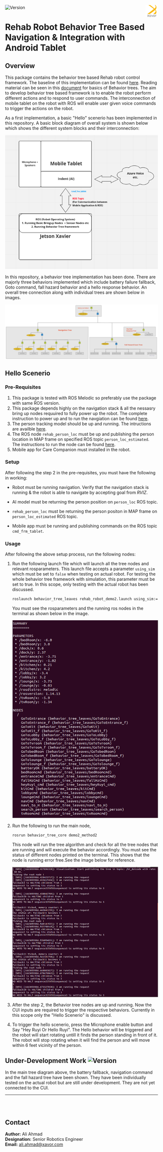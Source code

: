 ![Version](https://img.shields.io/badge/MRR-XAVOR-yellow)<img align="right" src="images/xavor.png" width="40" height="40">  
# Rehab Robot Behavior Tree Based Navigation & Integration with Android Tablet


## Overview
This package contains the behavior tree based Rehab robot control framework. The baseline of this implementation can be found [here](https://github.com/miccol/ROS-Behavior-Tree.git). Reading material can be seen in this [document](/home/ali-ahmed/catkin_ws/src/rehab_bt/BTUserManual.pdf) for basics of Behavior trees. The aim to develop behavior tree based framework is to enable the robot perform different actions and to respond to user commands. The interconnection of mobile tablet on the robot with ROS will enable user given voice commands to trigger the actions on the robot.


As a first implementation, a basic "Hello" scenerio has been implemented in this repository. A basic block diagram of overall system is shown below which shows the different system blocks and their interconnection:


![overall-system-image](images/Basic_comm_concept.png)

In this repository, a behavior tree implementation has been done. There are majorly three behaviors implemented which include battery failure fallback, Goto command, fall hazard behavior and a hello response behavior. An overall tree connection along with individual trees are shown below in images. 


![overall-tree](images/complete_tree.jpg)


## Hello Scenerio 

### Pre-Requisites

1. This package is tested with ROS Melodic so preferably use the package with same ROS version.
2. This package depends highly on the navigation stack & all the nessasry bring up nodes requuired to fully power up the robot. The complete instruction to power up and to run the navgiation can be found [here](https://github.com/Xavorcorp/Rehabbot-EETeam.git).
3. The person tracking model should be up and running. The intructions are availble [here](https://github.com/zeeshan-sardar/ros_ai_integration).
4. The ROS node ```rehab_person_loc``` must be up and publishing the person location in MAP frame on specified ROS topic ```person_loc_estimated```. The instructions to run the node can be found [here](https://github.com/aliahmadXVR/rehab_person_loc).
5. Mobile app for Care Companion must installed in the robot. 


### Setup 

After following the step 2 in the pre-requisites, you must have the following in working:

* Robot must be running navigation. Verify that the navigation stack is running & the robot is able to navigate by accepting goal from *RVIZ*. 

* AI model must be returning the person position on ```person_loc``` ROS topic.

* ```rehab_person_loc``` must be returning the person positon in MAP frame on ```person_loc_estimated``` ROS topic.

* Mobile app must be running and publishing commands on the ROS topic ```cmd_frm_tablet```.


### Usage 
After following the above setup process, run the following nodes: 

1. Run the following launch file which will launch all the tree nodes and relevant rosparameters. This launch file accepts a parameter ```using_sim``` which must be set to ```false``` when testing on actual robot. For testing the whole behavior tree framework with simulation, this parameter must be set to true. In this scope, only testing with the actual robot has been discussed. 

   ```bash 
   roslaunch behavior_tree_leaves rehab_robot_demo2.launch using_sim:=false
   ``` 
   You must see the rosparameters and the running ros nodes in the terminal as shown below in the image. 

   ![roslaunch_tree_nodes](images/BT_nodes.png)


2. Run the following to run the main node, 
   
   ```bash 
   rosrun behavior_tree_core demo2_method2 
   ```
   This node will run the tree algorithm and check for all the tree nodes that are running and will execute the behavior accordingly. You must see the status of different nodes printed on the terminal. This shows that the node is running error free.See the image below for reference. 
   
   ![roslaunch_tree_nodes](images/BT_main.png)

3. After the step 2, the Behavior tree nodes are up and running. Now the CUI inputs are required to trigger the respective behaviors. Currently in this scope only the "Hello Scenerio" is discussed. 
4. To trigger the hello scenerio, press the Microphone enable button and Say "Hey Ruyi Or Hello Ruyi". The Hello behavior will be triggered and the robot will start rotating untill it finds the person standing in front of it. The robot will stop rotating when it will find the person and will move within 6 feet vicinity of the person.  

## Under-Development Work ![Version](https://img.shields.io/badge/status-under%20development-yellowgreen)

In the main tree diagram above, the battery fallback, navigation command and the fall hazard tree have been shown. They have been individually tested on the actual robot but are still under development. They are not yet connected to the CUI.

___
<br></br>

## Contact
**Author:** Ali Ahmad  <br/>
**Designation:** Senior Robotics Engineer <br/>
**Email:** ali.ahmad@xavor.com <br/>